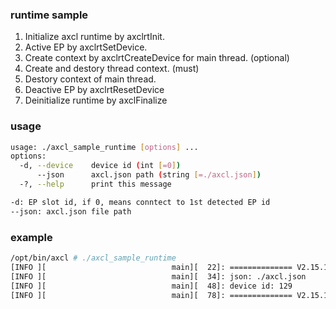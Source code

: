 ### runtime sample
1. Initialize axcl runtime by axclrtInit.
2. Active EP by axclrtSetDevice.
3. Create context by axclrtCreateDevice for main thread. (optional)
4. Create and destory thread context. (must)
5. Destory context of main thread.
6. Deactive EP by axclrtResetDevice
7. Deinitialize runtime by axclFinalize


### usage
```bash
usage: ./axcl_sample_runtime [options] ... 
options:
  -d, --device    device id (int [=0])
      --json      axcl.json path (string [=./axcl.json])
  -?, --help      print this message

-d: EP slot id, if 0, means conntect to 1st detected EP id
--json: axcl.json file path
```

### example

```bash
/opt/bin/axcl # ./axcl_sample_runtime 
[INFO ][                            main][  22]: ============== V2.15.1_20241022175101 sample started Oct 22 2024 18:04:34 ==============
[INFO ][                            main][  34]: json: ./axcl.json
[INFO ][                            main][  48]: device id: 129
[INFO ][                            main][  78]: ============== V2.15.1_20241022175101 sample exited Oct 22 2024 18:04:34 ==============
```
